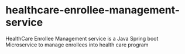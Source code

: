 # healthcare-enrollee-management-service
HealthCare Enrollee Management service is a Java Spring boot Microservice to manage enrollees into health care program

